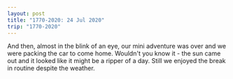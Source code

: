 ```yaml
---
layout: post
title: "1770-2020: 24 Jul 2020"
trip: "1770-2020"
---
```

And then, almost in the blink of an eye, our mini adventure was over and we were packing the car to come home.  Wouldn't you know it - the sun came out and it looked like it might be a ripper of a day.  Still we enjoyed the break in routine despite the weather.